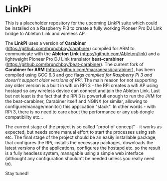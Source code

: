 # LinkPi
This is a placeholder repository for the upcoming LinkPi suite which could be installed on a Raspberry Pi3 to create a fully working Pioneer Pro DJ Link bridge to Ableton Link and wireless AP.

The **LinkPi** uses a version of **Carabiner** (https://github.com/brunchboy/carabiner) compiled for ARM to communicate with the **Ableton Link** (https://github.com/Ableton/link) and a lightweight Pioneer Pro DJ Link translator **beat-carabiner** (https://github.com/brunchboy/beat-carabiner).
The current fork of **Carabiner for ARM** (https://github.com/maaraneasi/carabiner), has been compiled using GCC 6.3 and gcc flags *compiled for Raspberry Pi 3 and doesn't support older versions of RPi*. The main reason for not supporting any older version is a built in wifi on RPi 3 - the RPi creates a wifi AP using hostapd so any wireless device can connect and join the Ableton Link. Last but not least is the fact that the RPi 3 is powerfull enough to run the JVM for the beat-carabiner, Carabiner itself and NGINX (or similar, allowing to configure/manage/monitor) this application "stack". In other words - with RPi 3, there is no need to care about the performance or any usb dongle compatibility etc...

The current stage of the project is so called "proof of concept" - it works as expected, but needs some manual effort to start the processes using ssh etc.
The final stage of the project should be an easily installable package, that configures the RPi, installs the necessary packages, downloads the latest versions of the applications, configures the hostapd etc. so the result is a fully headless system, managable using a simple web interface (althought any configuration shouldn't be needed unless you really need to).

Stay tuned!
